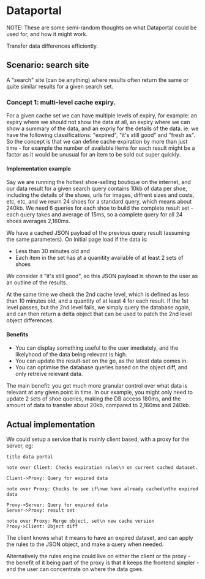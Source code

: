 # Dataportal

NOTE: These are some semi-random thoughts on what Dataportal could be used for, and how it might work.

Transfer data differences efficiently.

## Scenario: search site

A "search" site (can be anything) where results often return the same or quite similar results for a given search set.

### Concept 1: multi-level cache expiry.

For a given cache set we can have multiple levels of expiry, for example: an expiry where we should not show the data at all, an expiry where we can show a summary of the data, and an expriy for the details of the data. ie: we have the following classifications: "expired", "it's still good" and "fresh as".
So the concept is that we can define cache expiration by more than just time - for example the number of available items for each result might be a factor as it would be unusual for an item to be sold out super quickly.

#### Implementation example

Say we are running the hottest shoe-selling boutique on the internet, and our data result for a given search query contains 10kb of data per shoe, including the details of the shoes, urls for images, diffrent sizes and costs, etc, etc, and we reurn 24 shoes for a standard query, which means about 240kb. We need 6 queries for each shoe to build the complete result set - each query takes and average of 15ms, so a complete query for all 24 shoes averages 2,160ms.

We have a cached JSON payload of the previous query result (assuming the same parameters).
On initial page load if the data is:

* Less than 30 minutes old and
* Each item in the set has at a quanitity available of at least 2 sets of shoes

We consider it "it's still good", so this JSON payload is shown to the user as an outline of the results.

At the same time we check the 2nd cache level, which is defined as less than 10 minutes old, and a quantity of at least 4 for each result. If the 1st level passes, but the 2nd level fails, we simply query the database again, and can then return a delta object that can be used to patch the 2nd level object differences.

#### Benefits

* You can display something useful to the user imediately, and the likelyhood of the data being relevant is high.
* You can update the result-set on the go, as the latest data comes in.
* You can optimise the database queries based on the object diff, and only retreive relevant data.

The main benefit: you get much more granular control over what data is relevant at any given point in time. In our example, you might only need to update 2 sets of shoe queries, making the DB access 180ms, and the amount of data to transfer about 20kb, compared to 2,160ms and 240kb.

## Actual implementation

We could setup a service that is mainly client based, with a proxy for the server, eg:

```sequencediagram
title data portal

note over Client: Checks expiration rules\n on current cached dataset.

Client->Proxy: Query for expired data

note over Proxy: Checks to see if\nwe have already cached\nthe expired data

Proxy->Server: Query for expired data
Server->Proxy: result set

note over Proxy: Merge object, set\n new cache version
Proxy->Client: Object diff
```

The client knows what it means to have an expired dataset, and can apply the rules to the JSON object, and make a query when needed.

Alternatively the rules engine could live on either the client or the proxy - the benefit of it being part of the proxy is that it keeps the frontend simpler - and the user can concentrate on where the data goes.

